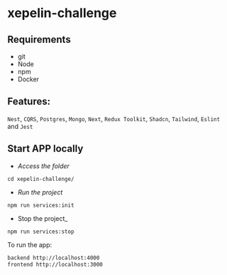 # xepelin-challenge

## Requirements
- git
- Node
- npm
- Docker

## Features:
`Nest`, `CQRS`, `Postgres`, `Mongo`, `Next`,
`Redux Toolkit`, `Shadcn`, `Tailwind`, `Eslint` and `Jest`


## Start APP locally

- _Access the folder_

```
cd xepelin-challenge/

```

- _Run the project_

```
npm run services:init
```

- Stop the project_

```
npm run services:stop
```
To run the app:
```bash
backend http://localhost:4000
frontend http://localhost:3000
```


